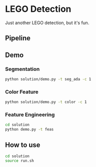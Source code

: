 # LEGO Detection

Just another LEGO detection, but it's fun.

## Pipeline

## Demo

### Segmentation

```bash
python solution/demo.py -t seg_ada -c 1
```

### Color Feature

```bash
python solution/demo.py -t color -c 1
```

### Feature Engineering

```bash
cd solution
python demo.py -t feas
```

## How to use

```bash
cd solution
source run.sh
```
